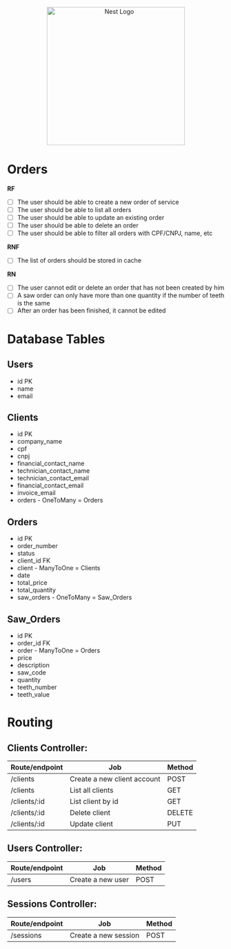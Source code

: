 <p align="center">
  <a href="http://nestjs.com/" target="blank"><img src="https://nestjs.com/img/logo_text.svg" width="320" alt="Nest Logo" /></a>
</p>

# Orders

**RF**

- [ ] The user should be able to create a new order of service
- [ ] The user should be able to list all orders
- [ ] The user should be able to update an existing order
- [ ] The user should be able to delete an order
- [ ] The user should be able to filter all orders with CPF/CNPJ, name, etc

**RNF**

- [ ] The list of orders should be stored in cache

**RN**

- [ ] The user cannot edit or delete an order that has not been created by him
- [ ] A saw order can only have more than one quantity if the number of teeth is the same
- [ ] After an order has been finished, it cannot be edited

# Database Tables

## Users

- id PK
- name
- email

## Clients

- id PK
- company_name
- cpf
- cnpj
- financial_contact_name
- technician_contact_name
- technician_contact_email
- financial_contact_email
- invoice_email
- orders - OneToMany = Orders

## Orders

- id PK
- order_number
- status
- client_id FK
- client - ManyToOne = Clients
- date
- total_price
- total_quantity
- saw_orders - OneToMany = Saw_Orders

## Saw_Orders

- id PK
- order_id FK
- order - ManyToOne = Orders
- price
- description
- saw_code
- quantity
- teeth_number
- teeth_value

# Routing

## Clients Controller:

| Route/endpoint | Job                         | Method |
| -------------- | --------------------------- | ------ |
| /clients       | Create a new client account | POST   |
| /clients       | List all clients            | GET    |
| /clients/:id   | List client by id           | GET    |
| /clients/:id   | Delete client               | DELETE |
| /clients/:id   | Update client               | PUT    |

## Users Controller:

| Route/endpoint | Job               | Method |
| -------------- | ----------------- | ------ |
| /users         | Create a new user | POST   |

## Sessions Controller:

| Route/endpoint | Job                  | Method |
| -------------- | -------------------- | ------ |
| /sessions      | Create a new session | POST   |
